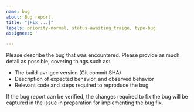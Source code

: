 ```yaml
---
name: bug
about: Bug report.
title: "[Fix ...]"
labels: priority-normal, status-awaiting_traige, type-bug
assignees: ''

---
```


Please describe the bug that was encountered.
Please provide as much detail as possible, covering things such as:
- The build-avr-gcc version (Git commit SHA)
- Description of expected behavior, and observed behavior
- Relevant code and steps required to reproduce the bug

If the bug report can be verified, the changes required to fix the bug will be captured in
the issue in preparation for implementing the bug fix.
